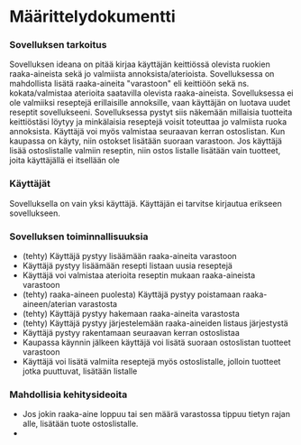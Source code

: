 # Määrittelydokumentti

### Sovelluksen tarkoitus

Sovelluksen ideana on pitää kirjaa käyttäjän keittiössä olevista ruokien raaka-aineista sekä jo valmiista annoksista/aterioista. Sovelluksessa on mahdollista lisätä raaka-aineita "varastoon" eli keittiöön sekä ns. kokata/valmistaa aterioita saatavilla olevista raaka-aineista. Sovelluksessa ei ole valmiiksi reseptejä erillaisille annoksille, vaan käyttäjän on luotava uudet reseptit sovellukseeni. Sovelluksessa pystyt siis näkemään millaisia tuotteita keittiöstäsi löytyy ja minkälaisia reseptejä voisit toteuttaa jo valmiista ruoka annoksista. Käyttäjä voi myös valmistaa seuraavan kerran ostoslistan. Kun kaupassa on käyty, niin ostokset lisätään suoraan varastoon. Jos käyttäjä lisää ostoslistalle valmiin reseptin, niin ostos listalle lisätään vain tuotteet, joita käyttäjällä ei itsellään ole

### Käyttäjät

Sovelluksella on vain yksi käyttäjä. Käyttäjän ei tarvitse kirjautua erikseen sovellukseen.

### Sovelluksen toiminnallisuuksia

* (tehty) Käyttäjä pystyy lisäämään raaka-aineita varastoon
* Käyttäjä pystyy lisäämään resepti listaan uusia reseptejä 
* Käyttäjä voi valmistaa aterioita reseptin mukaan raaka-aineista varastoon
* (tehty) raaka-aineen puolesta) Käyttäjä pystyy poistamaan raaka-aineen/aterian varastosta 
* (tehty) Käyttäjä pystyy hakemaan raaka-aineita varastosta
* (tehty) Käyttäjä pystyy järjestelemään raaka-aineiden listaus järjestystä
* Käyttäjä pystyy rakentamaan seuraavan kerran ostoslistaa
* Kaupassa käynnin jälkeen käyttäjä voi lisätä suoraan ostoslistan tuotteet varastoon
* Käyttäjä voi lisätä valmiita reseptejä myös ostoslistalle, jolloin tuotteet jotka puuttuvat, lisätään listalle

### Mahdollisia kehitysideoita

* Jos jokin raaka-aine loppuu tai sen määrä varastossa tippuu tietyn rajan alle, lisätään tuote ostoslistalle.
* 
